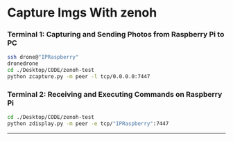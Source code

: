 # Capture Imgs With zenoh

### Terminal 1: Capturing and Sending Photos from Raspberry Pi to PC
```bash
ssh drone@"IPRaspberry"
dronedrone
cd ./Desktop/CODE/zenoh-test
python zcapture.py -m peer -l tcp/0.0.0.0:7447
```

### Terminal 2: Receiving and Executing Commands on Raspberry Pi
```bash
cd ./Desktop/CODE/zenoh-test
python zdisplay.py -m peer -e tcp/"IPRaspberry":7447
```
-------------------------------